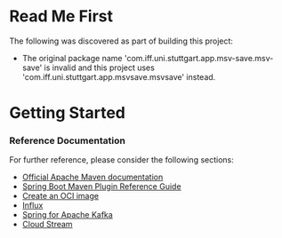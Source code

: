 # Read Me First
The following was discovered as part of building this project:

* The original package name 'com.iff.uni.stuttgart.app.msv-save.msv-save' is invalid and this project uses 'com.iff.uni.stuttgart.app.msvsave.msvsave' instead.

# Getting Started

### Reference Documentation
For further reference, please consider the following sections:

* [Official Apache Maven documentation](https://maven.apache.org/guides/index.html)
* [Spring Boot Maven Plugin Reference Guide](https://docs.spring.io/spring-boot/docs/2.7.12/maven-plugin/reference/html/)
* [Create an OCI image](https://docs.spring.io/spring-boot/docs/2.7.12/maven-plugin/reference/html/#build-image)
* [Influx](https://docs.spring.io/spring-boot/docs/2.7.12/reference/htmlsingle/#actuator.metrics.export.influx)
* [Spring for Apache Kafka](https://docs.spring.io/spring-boot/docs/2.7.12/reference/htmlsingle/#messaging.kafka)
* [Cloud Stream](https://docs.spring.io/spring-cloud-stream/docs/current/reference/html/spring-cloud-stream.html#spring-cloud-stream-overview-introducing)

